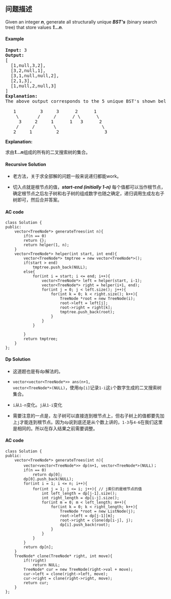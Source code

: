## 问题描述

Given an integer ***n***, generate all structurally unique ***BST's*** (binary search tree) that store values ***1...n***.</br>

#### Example
<pre><strong>Input:</strong> 3
<strong>Output:</strong>
[
&nbsp; [1,null,3,2],
&nbsp; [3,2,null,1],
&nbsp; [3,1,null,null,2],
&nbsp; [2,1,3],
&nbsp; [1,null,2,null,3]
]
<strong>Explanation:</strong>
The above output corresponds to the 5 unique BST's shown below:

   1         3     3      2      1
    \       /     /      / \      \
     3     2     1      1   3      2
    /     /       \                 \
   2     1         2                 3
</pre>

__Explanation:__<br>

求由***1...n***组成的所有的二叉搜索树的集合。

#### Recursive Solution

* 老方法，关于求全部解的问题一般来说递归都能work。

* 切入点就是根节点的值，***start-end (initially 1-n)*** 每个值都可以当作根节点，确定根节点之后左子树和右子树的组成数字也随之确定，递归调用生成左右子树即可，然后合并答案。

#### AC code

```
class Solution {
public:
    vector<TreeNode*> generateTrees(int n){
        if(n == 0)
        return {};
        return helper(1, n);
    }
    vector<TreeNode*> helper(int start, int end){
        vector<TreeNode*> tmptree = new vector<TreeNode*>();
        if(start > end)
            tmptree.push_back(NULL);
        else{
            for(int i = start; i <= end; i++){
                vector<TreeNode*> left = helper(start, i-1);
                vector<TreeNode*> right = helper(i+1, end);
                for(int j = 0; j < left.size(); j++){
                    for(int k = 0; k < right.size(); k++){
                        TreeNode *root = new TreeNode(i);
                        root->left = left[j];
                        root->right = right[k];
                        tmptree.push_back(root);
                    }
                }
            }
            
        }
        return tmptree;
    }
};
```

#### Dp Solution

* 这道题也是有dp解法的。

* <code>vector<vector<TreeNode*>> ans(n+1, vector<TreeNode*>(NULL)</code>，使用<code>dp[i]</code>记录<code>1-i</code>这<code>i</code>个数字生成的二叉搜索树集合。
* <code>i</code>从<code>1-n</code>变化。<code>j</code>从<code>1-i</code>变化
* 需要注意的一点是，左子树可以直接连到根节点上，但右子树上的值都要先加上<code>j</code>才能连到根节点。因为<code>dp</code>说到底还是从个数上讲的，<code>1-3</code>与<code>4-6</code>在我们这里是相同的。所以在存入结果之前需要调整。

#### AC code

```
class Solution {
public:
    vector<TreeNode*> generateTrees(int n){
        vector<vector<TreeNode*>> dp(n+1, vector<TreeNode*>(NULL)；
        if(n == 0)
            return dp[0];
        dp[0].push_back(NULL);
        for(int i = 1; i <= n; i++){
            for(int j = 1; j <= i; j++){ // j索引的是根节点的值
                int left_length = dp[j-1].size();
                int right_length = dp[i-j].size();
                for(int m = 0; m < left_length; m++){
                    for(int k = 0; k < right_length; k++){
                        TreeNode *root = new ListNode(j);
                        root->left = dp[j-1][m];
                        root->right = clone(dp[i-j], j);
                        dp[i].push_back(root);
                    }
                }
            }
        }
        return dp[n];
    }
    TreeNode* clone(TreeNode* right, int move){
        if(!right)
            return NULL;
        TreeNode* cur = new TreeNode(right->val + move);
        cur->left = clone(right->left, move);
        cur->right = clone(right->right, move);
        return cur;
    }
};
```
